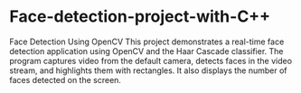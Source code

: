 # Face-detection-project-with-C++

Face Detection Using OpenCV
This project demonstrates a real-time face detection application using OpenCV and the Haar Cascade classifier. The program captures video from the default camera, detects faces in the video stream, and highlights them with rectangles. It also displays the number of faces detected on the screen.
